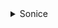 <details>
<summary>Sonice</summary>
[下载地址](http://tny.im/enVFi)  

  ## 星辰订阅
  
```
SonicePro://eyJuYW1lIjoi5pif6L6wIiwiZGVmYXVsdCI6Imh0dHA6XC9cL2pzb255dW4ueHl6XC9hcGlcL3YzXC9maWxlXC9nZXRcLzI5MlwvanNvbi5qc29uP3NpZ249Z3NxenlVMVdmcnhlblpzVnJBVDNRTThKUms1cjQ1NXkwMHpfWUYtREhxTSUzRCUzQTAiLCJzcGFyZSI6Imh0dHBzOlwvXC9zaGFyZXdoLmNoYW94aW5nLmNvbVwvc2hhcmVcLzMyMWM2NjUxLTZkOGItNDk3OC1hYjA0LTc2YjUwYTkzMDk4ZT90PTMifQ==
```
  
</details>

